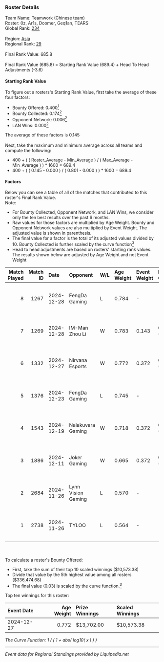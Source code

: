 ### Roster Details<br />
Team Name: Teamwork (Chinese team)<br />
Roster: 0z, Ar1s, Doomer, Geq1an, TEARS<br />
Global Rank: [234](../standings_global.md)<br />
<br />
Region: [Asia]( ../standings_asia.md)<br />
Regional Rank: [29]( ../standings_asia.md)<br />
<br />
Final Rank Value:  685.8<br />
<br />
Final Rank Value (685.8) = Starting Rank Value (689.4) + Head To Head Adjustments (-3.6)<br />

#### Starting Rank Value<br />
To figure out a rosters's Starting Rank Value, first take the average of these four factors:<br />
- Bounty Offered: 0.400[<sup>1</sup>](#table2)
- Bounty Collected: 0.174[<sup>2</sup>](#table1)
- Opponent Network: 0.006[<sup>2</sup>](#table1)
- LAN Wins: 0.000[<sup>2</sup>](#table1)

The average of these factors is 0.145<br />
<br />
Next, take the maximum and minimum average across all teams and compute the following:<br />
- 400 + ( ( Roster_Average - Min_Average ) / ( Max_Average - Min_Average ) ) * 1600 = 689.4
- 400 + ( ( 0.145 - 0.000 ) / ( 0.801 - 0.000 ) ) * 1600 = 689.4


#### Factors<br />
Below you can see a table of all of the matches that contributed to this roster's Final Rank Value.<br />
Note:<br />

- For Bounty Collected, Opponent Network, and LAN Wins, we consider only the ten best results over the past 6 months.
- Raw values for those factors are multiplied by Age Weight. Bounty and Opponent Network values are also multiplied by Event Weight. The adjusted value is shown in parenthesis.
- The final value for a factor is the total of its adjusted values divided by 10. Bounty Collected is further scaled by the curve function[<sup>3</sup>](#curveFunction)
- Head to head adjustments are based on rosters' starting rank values. The results shown below are adjusted by Age Weight and not Event Weight
<span id="table1"></span><br />


| Match Played | Match ID | Date       | Opponent           | W/L | Age Weight | Event Weight | Bounty Collected | Opponent Network | LAN Wins  | H2H Adj. | Roster                          |
| -: | -: | :- | :- | :- | :- | :- | :- | :- | :- | -: | :- |
|            8 |     1267 | 2024-12-28 | FengDa Gaming      | L   | 0.784      | -            | -                | -                | -         |   -10.83 | 0z, Ar1s, Doomer, Geq1an, TEARS |
|            7 |     1269 | 2024-12-28 | IM-Man Zhou Li     | W   | 0.783      | 0.143        | 0.001 (0.000)    | 0.026 (0.003)    | 0 (0.000) |    10.66 | 0z, Ar1s, Doomer, Geq1an, TEARS |
|            6 |     1332 | 2024-12-27 | Nirvana Esports    | W   | 0.772      | 0.372        | 0.000 (0.000)    | 0.102 (0.029)    | 0 (0.000) |     8.37 | 0z, Ar1s, Doomer, Geq1an, TEARS |
|            5 |     1376 | 2024-12-23 | FengDa Gaming      | L   | 0.745      | -            | -                | -                | -         |   -11.13 | 0z, Ar1s, Doomer, Geq1an, TEARS |
|            4 |     1543 | 2024-12-19 | Nalakuvara Gaming  | W   | 0.718      | 0.372        | 0.000 (0.000)    | 0.086 (0.023)    | 0 (0.000) |     7.21 | 0z, Ar1s, Doomer, Geq1an, TEARS |
|            3 |     1886 | 2024-12-11 | Joker Gaming       | W   | 0.665      | 0.372        | 0.000 (0.000)    | 0.000 (0.000)    | 0 (0.000) |     3.61 | 0z, Ar1s, Doomer, Geq1an, TEARS |
|            2 |     2684 | 2024-11-26 | Lynn Vision Gaming | L   | 0.570      | -            | -                | -                | -         |    -5.13 | 0z, Ar1s, Doomer, Geq1an, TEARS |
|            1 |     2738 | 2024-11-26 | TYLOO              | L   | 0.564      | -            | -                | -                | -         |    -6.34 | 0z, Ar1s, Doomer, Geq1an, TEARS |

<br />
<span id="table2"></span><br />
To calculate a roster's Bounty Offered:<br />

- First, take the sum of their top 10 scaled winnings ($10,573.38)
- Divide that value by the 5th highest value among all rosters ($336,474.68)
- The final value (0.03) is scaled by the curve function.[<sup>3</sup>](#curveFunction)

Top ten winnings for this roster:<br />

| Event Date | Age Weight | Prize Winnings | Scaled Winnings |
| :- | -: | :- | :- |
| 2024-12-27 |      0.772 | $13,702.00     | $10,573.38      |


<span id="curveFunction"></span>_The Curve Function: 1 / ( 1 + abs( log10( x ) ) )_<br />

---
_Event data for Regional Standings provided by Liquipedia.net_<br />

